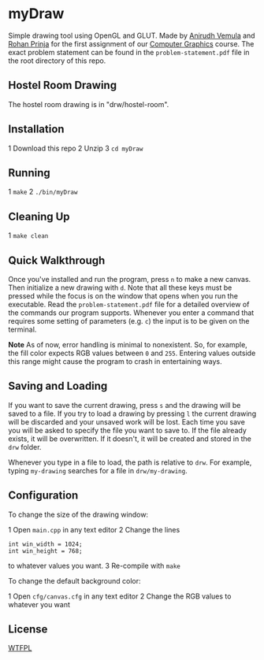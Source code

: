 myDraw
======

Simple drawing tool using OpenGL and GLUT. Made by [Anirudh Vemula](vvanirudh@gmail.com) and [Rohan Prinja](rohan.prinja@gmail.com) for the first assignment of our [Computer Graphics](http://www.cse.iitb.ac.in/~paragc/teaching/2013/cs475) course. The exact problem statement can be found in the `problem-statement.pdf` file in the root directory of this repo.

Hostel Room Drawing
-------------------

The hostel room drawing is in "drw/hostel-room".

Installation
------------

1 Download this repo
2 Unzip
3 `cd myDraw`

Running
-------

1 `make`
2 `./bin/myDraw`

Cleaning Up
-----------

1 `make clean`

Quick Walkthrough
-----------------

Once you've installed and run the program, press `n` to make a new canvas. Then initialize a new drawing with `d`. Note that all these keys must be pressed while the focus is on the window that opens when you run the executable. Read the `problem-statement.pdf` file for a detailed overview of the commands our program supports. Whenever you enter a command that requires some setting of parameters (e.g. `c`) the input is to be given on the terminal.

**Note** As of now, error handling is minimal to nonexistent. So, for example, the fill color expects RGB values between `0` and `255`. Entering values outside this range might cause the program to crash in entertaining ways.

Saving and Loading
------------------

If you want to save the current drawing, press `s` and the drawing will be saved to a file. If you try to load a drawing by pressing `l` the current drawing will be discarded and your unsaved work will be lost. Each time you save you will be asked to specify the file you want to save to. If the file already exists, it will be overwritten. If it doesn't, it will be created and stored in the `drw` folder.

Whenever you type in a file to load, the path is relative to `drw`. For example, typing `my-drawing` searches for a file in `drw/my-drawing`.

Configuration
-------------

To change the size of the drawing window:

1 Open `main.cpp` in any text editor
2 Change the lines

    int win_width = 1024;
    int win_height = 768;

to whatever values you want.
3 Re-compile with `make`

To change the default background color:

1 Open `cfg/canvas.cfg` in any text editor
2 Change the RGB values to whatever you want

License
-------

[WTFPL](http://www.wtfpl.net/about/)